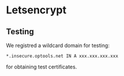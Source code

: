 # Letsencrypt 


## Testing

We registred a wildcard domain for testing:

```
*.insecure.optools.net IN A xxx.xxx.xxx.xxx
```

for obtaining test certificates.
